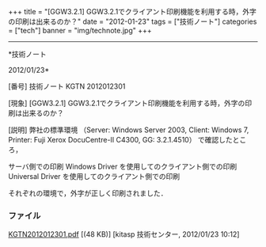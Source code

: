 ﻿+++
title = "[GGW3.2.1] GGW3.2.1でクライアント印刷機能を利用する時，外字の印刷は出来るのか？"
date = "2012-01-23"
tags = ["技術ノート"]
categories = ["tech"]
banner = "img/technote.jpg"
+++

-----------------------------------------------------------------------------------------------------------------------------

*技術ノート

2012/01/23*


[番号]
技術ノート KGTN 2012012301

[現象]
[GGW3.2.1]
GGW3.2.1でクライアント印刷機能を利用する時，外字の印刷は出来るのか？

[説明]
弊社の標準環境 （Server: Windows Server 2003, Client: Windows 7,
Printer: Fuji Xerox DocuCentre-II C4300, GG: 3.2.1.4510）
で確認したところ，

サーバ側での印刷
Windows Driver を使用してのクライアント側での印刷
Universal Driver を使用してのクライアント側での印刷

それぞれの環境で，外字が正しく印刷されました．


### ファイル

 
 


[KGTN2012012301.pdf](http://techreport.kitasp.net/attachments/download/808/KGTN2012012301.pdf)
 [(48 KB)] [kitasp 技術センター, 2012/01/23
10:12]


 


 

